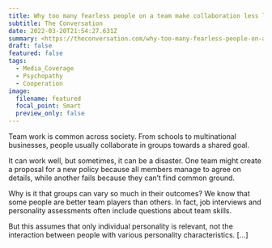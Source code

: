 ```yaml
---
title: Why too many fearless people on a team make collaboration less likely
subtitle: The Conversation
date: 2022-03-20T21:54:27.631Z
summary: <https://theconversation.com/why-too-many-fearless-people-on-a-team-make-collaboration-less-likely-115904>
draft: false
featured: false
tags:
  - Media_Coverage
  - Psychopathy
  - Cooperation
image:
  filename: featured
  focal_point: Smart
  preview_only: false
---
```

Team work is common across society. From schools to multinational businesses, people usually collaborate in groups towards a shared goal.

It can work well, but sometimes, it can be a disaster. One team might create a proposal for a new policy because all members manage to agree on details, while another fails because they can’t find common ground.

Why is it that groups can vary so much in their outcomes? We know that some people are better team players than others. In fact, job interviews and personality assessments often include questions about team skills.

But this assumes that only individual personality is relevant, not the interaction between people with various personality characteristics. \[...]